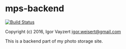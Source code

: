 # mps-backend

[![Build Status](https://travis-ci.org/weisert/mpsb.svg?branch=master)](https://travis-ci.org/weisert/mpsb)

Copyright (c) 2016, Igor Vayzert <igor.weisert@gmail.com>

This is a backend part of my photo storage site.
